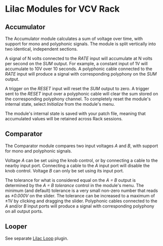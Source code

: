 # Lilac Modules for VCV Rack

## Accumulator

The Accumulator module calculates a sum of voltage over time, with support for
mono and polyphonic signals. The module is split vertically into two identical,
independent sections.

A signal of N volts connected to the _RATE_ input will accumulate at N volts per
second on the _SUM_ output. For example, a constant input of 1V will accumulate
to 10V over 10 seconds. A polyphonic cable connected to the _RATE_ input will
produce a signal with corresponding polyphony on the _SUM_ output.

A trigger on the _RESET_ input will reset the _SUM_ output to zero. A trigger
sent to the _RESET_ input over a polyphonic cable will clear the sum stored on
the corresponding polyphony channel. To completely reset the module's internal
state, select _Initialize_ from the module's menu.

The module's internal state is saved with your patch file, meaning that
accumulated values will be retained across Rack sessions.

## Comparator

The Comparator module compares two input voltages _A_ and _B_, with support for
mono and polyphonic signals.

Voltage _A_ can be set using the knob control, or by connecting a cable to the
nearby input port. Connecting a cable to the _A_ input port will disable the
knob control. Voltage _B_ can only be set using its input port.

The tolerance for what is considered equal on the _A = B_ output is determined
by the _A = B tolerance_ control in the module's menu. The minimum (and
default) tolerance is a very small non-zero number that reads as _±0.000V_ on
the slider. The tolerance can be increased to a maximum of ±1V by clicking and
dragging the slider. Polyphonic cables connected to the _A_ and/or _B_ input
ports will produce a signal with corresponding polyphony on all output ports.

## Looper

See separate [Lilac Loop](https://github.com/grough/lilac-loop-vcv) plugin.
